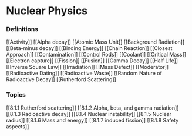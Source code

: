 # Nuclear Physics

### Definitions
[[Activity]]
[[Alpha decay]]
[[Atomic Mass Unit]]
[[Background Radiation]]
[[Beta-minus decay]]
[[Binding Energy]]
[[Chain Reaction]]
[[Closest Approach]]
[[Contamination]]
[[Control Rods]]
[[Coolant]]
[[Critical Mass]]
[[Electron capture]]
[[Fission]]
[[Fusion]]
[[Gamma Decay]]
[[Half Life]]
[[Inverse Square Law]]
[[lrradiation]]
[[Mass Defect]]
[[Moderator]]
[[Radioactive Dating]]
[[Radioactive Waste]]
[[Random Nature of Radioactive Decay]]
[[Rutherford Scattering]]

### Topics
[[8.1.1 Rutherford scattering]]
[[8.1.2 Alpha, beta, and gamma radiation]]
[[8.1.3 Radioactive decay]]
[[8.1.4 Nuclear instability]]
[[8.1.5 Nuclear radius]]
[[8.1.6 Mass and energy]]
[[8.1.7 induced fission]]
[[8.1.8 Safety aspects]]
